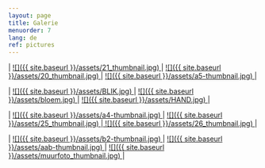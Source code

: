 ```yaml
---
layout: page
title: Galerie
menuorder: 7
lang: de
ref: pictures
---
```


| <a href="/assets/21.JPG"> ![]({{ site.baseurl }}/assets/21_thumbnail.jpg) </a> | <a href="/assets/20.jpg"> ![]({{ site.baseurl }}/assets/20_thumbnail.jpg) </a> | <a href="/assets/a5.JPG">  ![]({{ site.baseurl }}/assets/a5-thumbnail.jpg) </a> |

| <a href="/assets/BLIK 1.JPG"> ![]({{ site.baseurl }}/assets/BLIK.jpg) </a> | <a href="/assets/BLOEM 1.JPG"> ![]({{ site.baseurl }}/assets/bloem.jpg) </a> | <a href="/assets/HAND 1.JPG">![]({{ site.baseurl }}/assets/HAND.jpg) </a> |

|  <a href="/assets/a4.jpg">  ![]({{ site.baseurl }}/assets/a4-thumbnail.jpg) </a> | <a href="/assets/25.JPG"> ![]({{ site.baseurl }}/assets/25_thumbnail.jpg) </a>|<a href="/assets/26.jpg"> ![]({{ site.baseurl }}/assets/26_thumbnail.jpg) </a>|

| <a href="/assets/b2.jpg"> ![]({{ site.baseurl }}/assets/b2-thumbnail.jpg) </a> | <a href="/assets/aab.jpg"> ![]({{ site.baseurl }}/assets/aab-thumbnail.jpg) </a> | <a href="/assets/muurfoto.jpg">  ![]({{ site.baseurl }}/assets/muurfoto_thumbnail.jpg) </a> |



